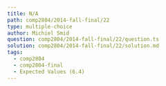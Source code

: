 ```yaml
---
title: N/A
path: comp2804/2014-fall-final/22
type: multiple-choice
author: Michiel Smid
question: comp2804/2014-fall-final/22/question.ts
solution: comp2804/2014-fall-final/22/solution.md
tags:
  - comp2804
  - comp2804-final
  - Expected Values (6.4)
---
```

